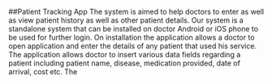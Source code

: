 ##Patient Tracking App
The system is aimed to help doctors to enter as well
as view patient history as well as other patient details. Our system is a standalone
system that can be installed on doctor Android or iOS phone to be used for further
login. On installation the application allows a doctor to open application and enter
the details of any patient that used his service. The application allows doctor to
insert various data fields regarding a patient including patient name, disease,
medication provided, date of arrival, cost etc. The
